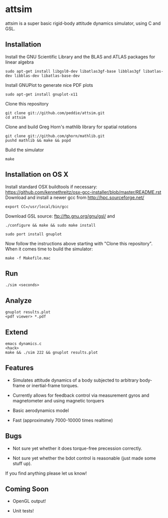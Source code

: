 attsim
===========

attsim is a super basic rigid-body attitude dynamics simulator, using
C and GSL.  

Installation
-------------

Install the GNU Scientific Library and the BLAS and ATLAS packages for
linear algebra

    sudo apt-get install libgsl0-dev libatlas3gf-base libblas3gf libatlas-dev libblas-dev libatlas-base-dev

Install GNUPlot to generate nice PDF plots

    sudo apt-get install gnuplot-x11

Clone this repository

    git clone git://github.com/peddie/attsim.git
    cd attsim

Clone and build Greg Horn's mathlib library for spatial rotations

    git clone git://github.com/ghorn/mathlib.git
    pushd mathlib && make && popd

Build the simulator

    make

Installation on OS X
--------------------
                
Install standard OSX buildtools if necessary: https://github.com/kennethreitz/osx-gcc-installer/blob/master/README.rst
Download and install a newer gcc from http://hpc.sourceforge.net/

    export CC=/usr/local/bin/gcc

Download GSL source: ftp://ftp.gnu.org/gnu/gsl/ and 

    ./configure && make && sudo make install
    
    sudo port install gnuplot

Now follow the instructions above starting with "Clone this repository".  When it comes time to build the simulator:

    make -f Makefile.mac

Run
-----------

    ./sim <seconds>

Analyze
-----------

    gnuplot results.plot
    <pdf viewer> *.pdf

Extend
-----------

    emacs dynamics.c
    <hack>
    make && ./sim 222 && gnuplot results.plot

Features
-----------

- Simulates attitude dynamics of a body subjected to arbitrary
  body-frame or inertial-frame torques.

- Currently allows for feedback control via measurement gyros and
  magnetometer and using magnetic torquers

- Basic aerodynamics model

- Fast (approximately 7000-10000 times realtime)

Bugs
-----------

- Not sure yet whether it does torque-free precession correctly.

- Not sure yet whether the bdot control is reasonable (just made some
  stuff up).

If you find anything please let us know!

Coming Soon
-----------

- OpenGL output!

- Unit tests!

